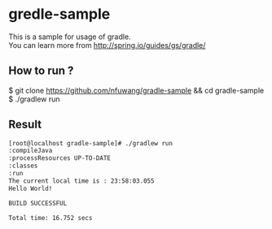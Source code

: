 # gredle-sample
This is a sample for usage of gradle. <br>
You can learn more from http://spring.io/guides/gs/gradle/

## How to run ?
$ git clone https://github.com/nfuwang/gradle-sample && cd gradle-sample <br>
$ ./gradlew run <br>


## Result
```Bash
[root@localhost gradle-sample]# ./gradlew run 
:compileJava
:processResources UP-TO-DATE
:classes
:run
The current local time is : 23:58:03.055
Hello World!

BUILD SUCCESSFUL

Total time: 16.752 secs
```
